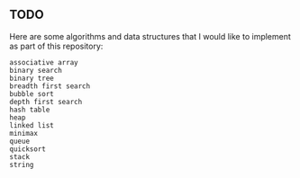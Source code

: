 ## TODO

Here are some algorithms and data structures that I would like to implement as
part of this repository:

```
associative array
binary search
binary tree
breadth first search
bubble sort
depth first search
hash table
heap
linked list
minimax
queue
quicksort
stack
string
```
